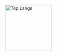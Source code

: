 <p align="left"> 
  <img alt="Top Langs" height="150px" src="https://github-readme-stats.vercel.app/api?username=mssxmt&count_private=true&theme=cobalt&show_icons=true" />
</p>
